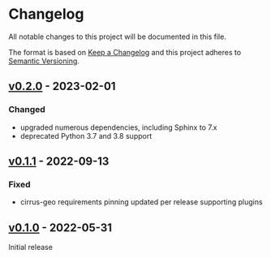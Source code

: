 # Changelog

All notable changes to this project will be documented in this file.

The format is based on [Keep a Changelog](http://keepachangelog.com/en/1.0.0/)
and this project adheres to [Semantic
Versioning](http://semver.org/spec/v2.0.0.html).

## [v0.2.0] - 2023-02-01

### Changed

- upgraded numerous dependencies, including Sphinx to 7.x
- deprecated Python 3.7 and 3.8 support

## [v0.1.1] - 2022-09-13

### Fixed

- cirrus-geo requirements pinning updated per release supporting plugins

## [v0.1.0] - 2022-05-31

Initial release

<!-- [Unreleased]: https://github.com/cirrus-geo/cirrus-geo/compare/v0.1.1...main -->
[v0.2.0]: https://github.com/cirrus-geo/cirrus-geo/cirrus/tree/v0.2.0
[v0.1.1]: https://github.com/cirrus-geo/cirrus-geo/cirrus/tree/v0.1.1
[v0.1.0]: https://github.com/cirrus-geo/cirrus-geo/cirrus/tree/v0.1.0
